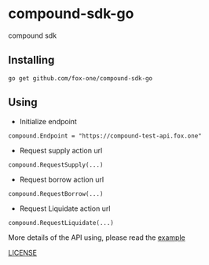 # compound-sdk-go
compound sdk

## Installing

```
go get github.com/fox-one/compound-sdk-go
```

## Using

* Initialize endpoint
  
```
compound.Endpoint = "https://compound-test-api.fox.one"
```
* Request supply action url
  
```
compound.RequestSupply(...)
```

* Request borrow action url

```
compound.RequestBorrow(...)
```

* Request Liquidate action url
  
```
compound.RequestLiquidate(...)
```

More details of the API using, please read the [example](./example) 

[LICENSE](./LICENSE)